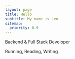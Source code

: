 ```yaml
---
layout: page
title: Hello
subtitle: My name is Leo
sitemap:
  priority: 0.9
---
```


<div id="describe-text">
	<p>Backend & Full Stack Developer</p>
	<p>Running, Reading, Writing</p>
</div>